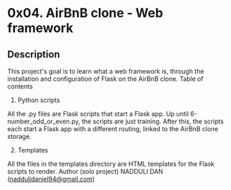 # 0x04. AirBnB clone - Web framework
## Description

This project's goal is to learn what a web framework is, through the installation and configuration of Flask on the AirBnB clone.
Table of contents

1. Python scripts

All the .py files are Flask scripts that start a Flask app. Up until 6-number_odd_or_even.py, the scripts are just training. After this, the scripts each start a Flask app with a different routing, linked to the AirBnB clone storage.

2. Templates

All the files in the templates directory are HTML templates for the Flask scripts to render.
Author (solo project)
NADDULI DAN (naddulidaniel94@gmail.com)